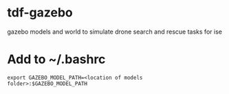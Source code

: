 # tdf-gazebo
gazebo models and world to simulate drone search and rescue tasks for ise

# Add to ~/.bashrc
```
export GAZEBO_MODEL_PATH=<location of models folder>:$GAZEBO_MODEL_PATH
```
